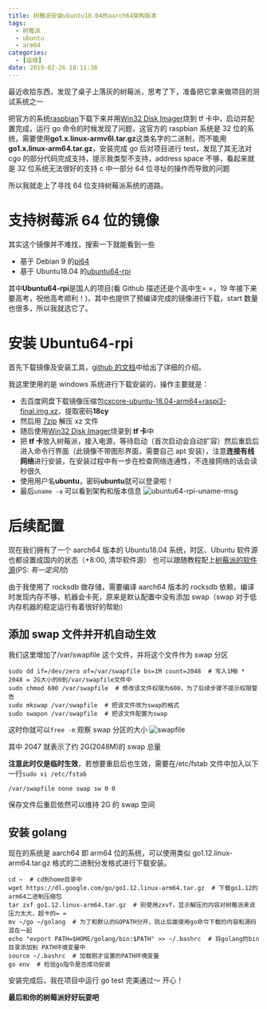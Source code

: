 ```yaml
---
title: 树莓派安装ubuntu18.04的aarch64架构版本
tags:
  - 树莓派
  - ubuntu
  - arm64
categories:
  - [运维]
date: 2019-02-26 18:11:38
---
```


最近收拾东西，发现了桌子上落灰的树莓派，思考了下，准备把它拿来做项目的测试系统之一

把官方的系统[raspbian](https://www.raspberrypi.org/downloads/raspbian/)下载下来并用[Win32 Disk Imager](https://sourceforge.net/projects/win32diskimager/)烧到 tf 卡中，启动并配置完成，运行 go 命令的时候发现了问题，这官方的 raspbian 系统是 32 位的系统，需要使用**go1.x.linux-armv6l.tar.gz**这类名字的二进制，而不能用**go1.x.linux-arm64.tar.gz**，安装完成 go 后对项目进行 test，发现了其无法对 cgo 的部分代码完成支持，提示我类型不支持，address space 不够，看起来就是 32 位系统无法很好的支持 c 中一部分 64 位寻址的操作而导致的问题

所以我就走上了寻找 64 位支持树莓派系统的道路。

# 支持树莓派 64 位的镜像

其实这个镜像并不难找，搜索一下就能看到一些

- 基于 Debian 9 的[pi64](https://github.com/bamarni/pi64)
- 基于 Ubuntu18.04 的[ubuntu64-rpi](https://github.com/chainsx/ubuntu64-rpi)

其中**Ubuntu64-rpi**是国人的项目(看 Github 描述还是个高中生= =，19 年接下来要高考，祝他高考顺利！)，其中也提供了预编译完成的镜像进行下载，start 数量也很多，所以我就选它了。

# 安装 Ubuntu64-rpi

首先下载镜像及安装工具，[github 的文档](https://github.com/chainsx/ubuntu64-rpi/blob/build/Documentation/bionic-release.md)中给出了详细的介绍。

我这里使用的是 windows 系统进行下载安装的，操作主要就是：

- 去百度网盘下载镜像压缩包[cxcore-ubuntu-18.04-arm64+raspi3-final.img.xz](https://pan.baidu.com/s/1DGwnebLDMRtmTJf8mlWYog)，提取密码**18cy**
- 然后用 [7zip](https://www.7-zip.org/download.html) 解压 xz 文件
- 随后使用[Win32 Disk Imager](https://sourceforge.net/projects/win32diskimager/)烧录到 **tf 卡**中
- 把 **tf 卡**放入树莓派，接入电源，等待启动（首次启动会自动扩容）然后重启后进入命令行界面（此镜像不带图形界面，需要自己 apt 安装），注意**连接有线网络**进行安装，在安装过程中有一步在检查网络连通性，不连接网络的话会读秒很久
- 使用用户名**ubuntu**，密码**ubuntu**就可以登录啦！
- 最后`uname -a` 可以看到架构和版本信息
  ![ubuntu64-rpi-uname-msg](https://ws3.sinaimg.cn/large/9a1da786gy1g0k0u5iytfj20wn01a74c.jpg)

# 后续配置

现在我们拥有了一个 aarch64 版本的 Ubuntu18.04 系统，时区、Ubuntu 软件源也都设置成国内的状态（+8:00, 清华软件源）
也可以跟随教程配上[树莓派的软件源](https://github.com/chainsx/ubuntu64-rpi/wiki/Add-RaspberryPi-Official-Packages-Sources)(PS: _有一定风险_)

由于我使用了 rocksdb 做存储，需要编译 aarch64 版本的 rocksdb 依赖，编译时发现内存不够，机器会卡死，原来是默认配置中没有添加 swap（swap 对于低内存机器的稳定运行有着很好的帮助）

## 添加 swap 文件并开机自动生效

我们这里增加了/var/swapfile 这个文件，并将这个文件作为 swap 分区

```
sudo dd if=/dev/zero of=/var/swapfile bs=1M count=2048  # 写入1MB * 2048 = 2G大小的0到/var/swapfile文件中
sudo chmod 600 /var/swapfile  # 修改该文件权限为600，为了后续步骤不提示权限警告
sudo mkswap /var/swapfile  # 把该文件改为swap的格式
sudo swapon /var/swapfile  # 把该文件配置为swap
```

这时你就可以`free -m` 观察 swap 分区的大小
![swapfile](https://ws1.sinaimg.cn/large/9a1da786gy1g0k1b69tmhj20nb02cjrg.jpg)

其中 2047 就表示了约 2G(2048M)的 swap 总量

**注意此时仅是临时生效**，若想要重启后也生效，需要在/etc/fstab 文件中加入以下一行`sudo vi /etc/fstab`

```
/var/swapfile none swap sw 0 0
```

保存文件后重启依然可以维持 2G 的 swap 空间

## 安装 golang

现在的系统是 aarch64 即 arm64 位的系统，可以使用类似 go1.12.linux-arm64.tar.gz 格式的二进制分发格式进行下载安装。

```
cd ~  # cd到home目录中
wget https://dl.google.com/go/go1.12.linux-arm64.tar.gz  # 下载go1.12的arm64二进制压缩包
tar zxf go1.12.linux-arm64.tar.gz  # 别使用zxvf，显示解压的内容对树莓派来说压力太大，超卡的= =
mv ~/go ~/golang  # 为了和默认的GOPATH分开，防止后面使用go命令下载的内容和源码混在一起
echo "export PATH=$HOME/golang/bin:$PATH" >> ~/.bashrc  # 将golang的bin目录添加到 PATH环境变量中
source ~/.bashrc  # 加载刚才设置的PATH环境变量
go env  # 检验go指令是否成功安装
```

安装完成后，我在项目中运行 go test 完美通过～ 开心！

**最后和你的树莓派好好玩耍吧**
